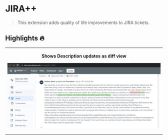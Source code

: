 # JIRA++
> This extension adds quality of life improvements to JIRA tickets.

## Highlights 🔥

<table>
  <tr>
    <th width="50%">
      <p><a title="show-whitespace"></a> Shows Description updates as diff view
      <p><img src="images/feature_diff_screenshot.jpg">
</table>
